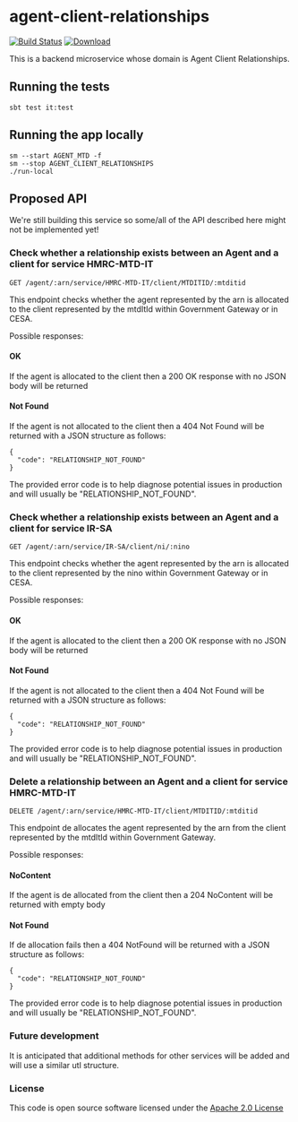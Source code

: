 # agent-client-relationships

[![Build Status](https://travis-ci.org/hmrc/agent-client-relationships.svg)](https://travis-ci.org/hmrc/agent-client-relationships) [ ![Download](https://api.bintray.com/packages/hmrc/releases/agent-client-relationships/images/download.svg) ](https://bintray.com/hmrc/releases/agent-client-relationships/_latestVersion)

This is a backend microservice whose domain is Agent Client Relationships.

## Running the tests

    sbt test it:test

## Running the app locally

    sm --start AGENT_MTD -f
    sm --stop AGENT_CLIENT_RELATIONSHIPS
    ./run-local

## Proposed API

We're still building this service so some/all of the API described here might not be implemented yet!

### Check whether a relationship exists between an Agent and a client for service HMRC-MTD-IT

    GET /agent/:arn/service/HMRC-MTD-IT/client/MTDITID/:mtditid

This endpoint checks whether the agent represented by the arn is allocated to the client represented by the mtdItId 
within Government Gateway or in CESA.
  
Possible responses:

#### OK

If the agent is allocated to the client then a 200 OK response with no JSON body will be returned 

#### Not Found

If the agent is not allocated to the client then a 404 Not Found will be returned with a JSON structure as follows:

    {
      "code": "RELATIONSHIP_NOT_FOUND"
    }

The provided error code is to help diagnose potential issues in production and will usually be "RELATIONSHIP_NOT_FOUND". 

### Check whether a relationship exists between an Agent and a client for service IR-SA

    GET /agent/:arn/service/IR-SA/client/ni/:nino

This endpoint checks whether the agent represented by the arn is allocated to the client represented by the nino 
within Government Gateway or in CESA.
  
Possible responses:

#### OK

If the agent is allocated to the client then a 200 OK response with no JSON body will be returned 

#### Not Found

If the agent is not allocated to the client then a 404 Not Found will be returned with a JSON structure as follows:

    {
      "code": "RELATIONSHIP_NOT_FOUND"
    }

The provided error code is to help diagnose potential issues in production and will usually be "RELATIONSHIP_NOT_FOUND".
 
### Delete a relationship between an Agent and a client for service HMRC-MTD-IT

    DELETE /agent/:arn/service/HMRC-MTD-IT/client/MTDITID/:mtditid

This endpoint de allocates the agent represented by the arn from the client represented by the mtdItId 
within Government Gateway.
  
Possible responses:

#### NoContent

If the agent is de allocated from the client then a 204 NoContent will be returned with empty body

#### Not Found

If de allocation fails then a 404 NotFound will be returned with a JSON structure as follows:

    {
      "code": "RELATIONSHIP_NOT_FOUND"
    }

The provided error code is to help diagnose potential issues in production and will usually be "RELATIONSHIP_NOT_FOUND". 

### Future development

It is anticipated that additional methods for other services will be added and will use a similar utl structure.

### License

This code is open source software licensed under the [Apache 2.0 License]("http://www.apache.org/licenses/LICENSE-2.0.html")